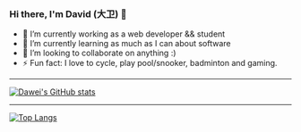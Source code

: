 ### Hi there, I'm David (大卫) 👋

- 🔭 I’m currently working as a web developer && student
- 🌱 I’m currently learning as much as I can about software
- 👯 I’m looking to collaborate on anything :)
- ⚡ Fun fact: I love to cycle, play pool/snooker, badminton and gaming.

---

[![Dawei's GitHub stats](https://github-readme-stats.vercel.app/api?username=domainance&count_private=true)](https://github.com/domainance/github-readme-stats)

---

[![Top Langs](https://github-readme-stats.vercel.app/api/top-langs/?username=domainance)](https://github.com/domainance/github-readme-stats)
